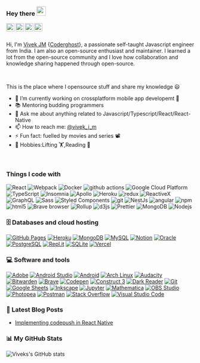 ### Hey there <img src="https://media.giphy.com/media/hvRJCLFzcasrR4ia7z/giphy.gif" width="25px">


<a href="https://twitter.com/vivek_j_m">
  <img align="left" alt="Vivek JM | Twitter" width="22px" src="https://raw.githubusercontent.com/peterthehan/peterthehan/master/assets/twitter.svg" />
</a>
<a href="https://www.linkedin.com/in/vivek-jm/">
  <img align="left" alt="Vivek's LinkedIN" width="22px" src="https://raw.githubusercontent.com/peterthehan/peterthehan/master/assets/linkedin.svg" />
</a>
<a href="https://www.youtube.com/channel/UCyY7whnCybmoNwvRr7WLheg">
  <img align="left" alt="Vivek's LinkedIN" width="22px" src="https://raw.githubusercontent.com/peterthehan/peterthehan/master/assets/youtube.svg" />
</a>
<a href="https://www.npmjs.com/~vivek.j.m">
  <img align="left" alt="Vivek's npm" width="22px" src="https://raw.githubusercontent.com/peterthehan/peterthehan/master/assets/npm.svg" />
</a>
<br />




<br />

Hi, I'm [Vivek JM](https://vivekjm.ml/) {[Coderghost](https://instagram.com/coderghost)}, a passionate self-taught Javascript engineer from India. I am also an open-source enthusiast and maintainer. I learned a lot from the open-source community and I love how collaboration and knowledge sharing happened through open-source.


<br />

This is the place where I opensource stuff and share my knowledge 😃

- 🔭 I’m currently working on crossplatform mobile app developemt 📱
- 📚 Mentoring budding programmers
- 💬 Ask me about anything related to Javascript/Typescript/React/React-Native
- 📫 How to reach me: [@vivek_j_m](https://twitter.com/vivek_j_m) 
- ⚡ Fun fact: fuelled by movies and series 📽️ 
- 🌠 Hobbies:Lifting 🏋️,Reading 📖

<br />

<h3>Things I code with</h3>
<p>
  <img alt="React" src="https://img.shields.io/badge/-React-45b8d8?style=flat-square&logo=react&logoColor=white" />
  <img alt="Webpack" src="https://img.shields.io/badge/-Webpack-8DD6F9?style=flat-square&logo=webpack&logoColor=white" /> 
  <img alt="Docker" src="https://img.shields.io/badge/-Docker-46a2f1?style=flat-square&logo=docker&logoColor=white" />
  <img alt="github actions" src="https://img.shields.io/badge/-Github_Actions-2088FF?style=flat-square&logo=github-actions&logoColor=white" />
  <img alt="Google Cloud Platform" src="https://img.shields.io/badge/-Google_Cloud_Platform-1a73e8?style=flat-square&logo=google-cloud&logoColor=white" />
  <img alt="TypeScript" src="https://img.shields.io/badge/-TypeScript-007ACC?style=flat-square&logo=typescript&logoColor=white" />
  <img alt="Insomnia" src="https://img.shields.io/badge/-Insomnia-5849BE?style=flat-square&logo=insomnia&logoColor=white" />
  <img alt="Apollo" src="https://img.shields.io/badge/-Apollo%20GraphQL-311C87?style=flat-square&logo=apollo-graphql&logoColor=white" />
  <img alt="Heroku" src="https://img.shields.io/badge/-Heroku-430098?style=flat-square&logo=heroku&logoColor=white" />
  <img alt="redux" src="https://img.shields.io/badge/-Redux-764ABC?style=flat-square&logo=redux&logoColor=white" />
  <img alt="ReactiveX" src="https://img.shields.io/badge/-RxJs-B7178C?style=flat-square&logo=reactivex&logoColor=white" />
  <img alt="GraphQL" src="https://img.shields.io/badge/-GraphQL-E10098?style=flat-square&logo=graphql&logoColor=white" />
  <img alt="Sass" src="https://img.shields.io/badge/-Sass-CC6699?style=flat-square&logo=sass&logoColor=white" />
  <img alt="Styled Components" src="https://img.shields.io/badge/-Styled_Components-db7092?style=flat-square&logo=styled-components&logoColor=white" />
  <img alt="git" src="https://img.shields.io/badge/-Git-F05032?style=flat-square&logo=git&logoColor=white" />
  <img alt="NestJs" src="https://img.shields.io/badge/-NestJs-ea2845?style=flat-square&logo=nestjs&logoColor=white" />
  <img alt="angular" src="https://img.shields.io/badge/-Angular-DD0031?style=flat-square&logo=angular&logoColor=white" />
  <img alt="npm" src="https://img.shields.io/badge/-NPM-CB3837?style=flat-square&logo=npm&logoColor=white" />
  <img alt="html5" src="https://img.shields.io/badge/-HTML5-E34F26?style=flat-square&logo=html5&logoColor=white" />
  <img alt="Brave browser" src="https://img.shields.io/badge/-Brave_Browser-FB542B?style=flat-square&logo=brave&logoColor=white" />
  <img alt="Rollup" src="https://img.shields.io/badge/-Rollup-EC4A3F?style=flat-square&logo=rollup.js&logoColor=white" />
  <img alt="d3js" src="https://img.shields.io/badge/-D3.js-F9A03C?style=flat-square&logo=d3.js&logoColor=white" />
  <img alt="Prettier" src="https://img.shields.io/badge/-Prettier-F7B93E?style=flat-square&logo=prettier&logoColor=white" />
  <img alt="MongoDB" src="https://img.shields.io/badge/-MongoDB-13aa52?style=flat-square&logo=mongodb&logoColor=white" />
  <img alt="Nodejs" src="https://img.shields.io/badge/-Nodejs-43853d?style=flat-square&logo=Node.js&logoColor=white" />
</p>

### 🗄️ Databases and cloud hosting

<p>
    <a href="#"><img alt="GitHub Pages" src="https://img.shields.io/badge/GitHub%20Pages-%23327FC7.svg?style=flat-square&logo=github&logoColor=white"></a>
    <a href="#"><img alt="Heroku" src="https://img.shields.io/badge/Heroku%20-%23430098.svg?style=flat-square&logo=heroku&logoColor=white"></a>
    <a href="#"><img alt="MongoDB" src ="https://img.shields.io/badge/MongoDB-%234ea94b.svg?style=flat-square&logo=mongodb&logoColor=white"></a>
    <a href="#"><img alt="MySQL" src="https://img.shields.io/badge/MySQL-%2300f.svg?style=flat-square&logo=mysql&logoColor=white"></a>
    <a href="#"><img alt="Notion" src="https://img.shields.io/badge/Notion%20-%23010101.svg?style=flat-square&logo=notion&logoColor=white"></a>
    <a href="#"><img alt="Oracle" src ="https://img.shields.io/badge/Oracle%20-%23F00000.svg?style=flat-square&logo=oracle&logoColor=white"></a>
    <a href="#"><img alt="PostgreSQL" src ="https://img.shields.io/badge/PostgreSQL-%23316192.svg?style=flat-square&logo=postgresql&logoColor=white"></a>
    <a href="#"><img alt="Repl.it" src="https://img.shields.io/badge/Repl.it%20-%230D101E.svg?style=flat-square&logo=Repl-dot-it&logoColor=white"></a>
    <a href="#"><img alt="SQLite" src ="https://img.shields.io/badge/SQLite-%2307405e.svg?style=flat-square&logo=sqlite&logoColor=white"></a>
    <a href="#"><img alt="Vercel" src="https://img.shields.io/badge/Vercel%20-%23000000.svg?style=flat-square&logo=vercel&logoColor=white"></a>
</p>

### 💻 Software and tools

<p>
    <a href="#"><img alt="Adobe" src="https://img.shields.io/badge/Adobe%20-%23FF0000.svg?style=flat-square&logo=adobe&logoColor=white"></a>
    <a href="#"><img alt="Android Studio" src="https://img.shields.io/badge/Android%20Studio-008678.svg?style=flat-square&logo=android-studio&logoColor=white"></a>
    <a href="#"><img alt="Android" src="https://img.shields.io/badge/Android-3DDC84?style=flat-square&logo=android&logoColor=white"></a>
    <a href="#"><img alt="Arch Linux" src="https://img.shields.io/badge/Arch%20Linux-1793D1.svg?style=flat-square&logo=arch-linux&logoColor=white"></a>
    <a href="#"><img alt="Audacity" src="https://img.shields.io/badge/-Audacity-0000CC?style=flat-square&logo=audacity&logoColor=white"></a>
    <a href="#"><img alt="Bitwarden" src="https://img.shields.io/badge/-Bitwarden-175DDC?style=flat-square&logo=bitwarden&logoColor=white"></a>
    <a href="#"><img alt="Brave" src="https://img.shields.io/badge/-Brave-FB542B?style=flat-square&logo=brave&logoColor=white"></a>
    <a href="#"><img alt="Codepen" src="https://img.shields.io/badge/Codepen-000000.svg?style=flat-square&logo=codepen&logoColor=white"></a>
    <a href="#"><img alt="Construct 3" src="https://img.shields.io/badge/Construct%203-03EF62.svg?style=flat-square&logo=construct-3&logoColor=white"></a>
    <a href="#"><img alt="Dark Reader" src="https://img.shields.io/badge/-Dark%20Reader-141E24?style=flat-square&logo=dark-reader&logoColor=white"></a>
    <a href="#"><img alt="Git" src="https://img.shields.io/badge/Git%20-%23F05033.svg?style=flat-square&logo=git&logoColor=white"></a>
    <a href="#"><img alt="Google Sheets" src="https://img.shields.io/badge/Google%20Sheets%20-%2334A853.svg?style=flat-square&logo=google%20sheets&logoColor=white"></a>
    <a href="#"><img alt="Inkscape" src="https://img.shields.io/badge/Inkscape-000000?style=flat-square&logo=Inkscape&logoColor=white"></a>
    <a href="#"><img alt="Jupyter" src="https://img.shields.io/badge/Jupyter%20-%23F37626.svg?style=flat-square&logo=Jupyter&logoColor=white"></a>
    <a href="#"><img alt="Mathematica" src="https://img.shields.io/badge/Mathematica-DD1100.svg?style=flat-square&logo=wolfram-mathematica&logoColor=white"></a>
    <a href="#"><img alt="OBS Studio" src="https://img.shields.io/badge/-OBS%20Studio-302E31?style=flat-square&logo=obs-studio&logoColor=white"></a>
    <a href="#"><img alt="Photopea" src="https://img.shields.io/badge/Photopea-18A497?style=flat-square&logo=photopea&logoColor=white"></a>
    <a href="#"><img alt="Postman" src="https://img.shields.io/badge/Postman-FF6C37?style=flat-square&logo=postman&logoColor=white"></a>
    <a href="#"><img alt="Stack Overflow" src="https://img.shields.io/badge/-Stack%20Overflow-FE7A16?style=flat-square&logo=stack-overflow&logoColor=white"></a>
    <a href="#"><img alt="Visual Studio Code" src="https://img.shields.io/badge/Visual%20Studio%20Code-0078d7.svg?style=flat-square&logo=visual-studio-code&logoColor=white"></a>
</p>



### 📕 Latest Blog Posts
- [Implementing codepush in React Native](https://vivekjm77.medium.com/implementing-code-push-in-react-native-application-a38e07d294ce)


### 📊 My GitHub Stats

<p>
  
  ![Viveks's GitHub stats](https://github-readme-stats.vercel.app/api?username=vivekjm&show_icons=true&theme=tokyonight)

  

</p>

